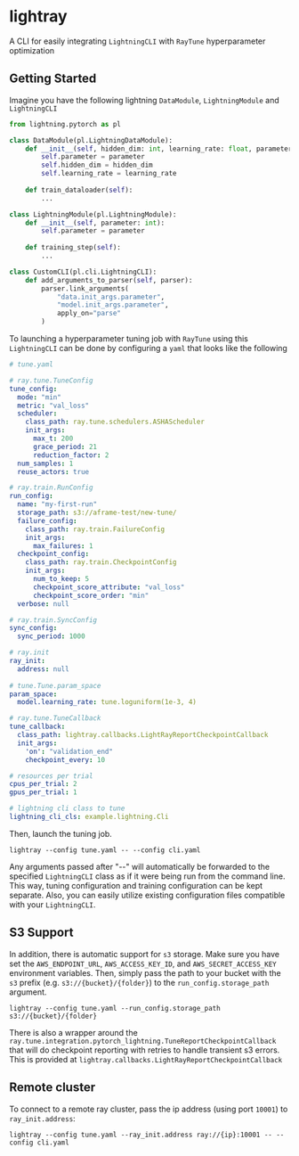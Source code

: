 # lightray
A CLI for easily integrating `LightningCLI` with `RayTune` hyperparameter optimization

## Getting Started
Imagine you have the following lightning `DataModule`, `LightningModule` and `LightningCLI`

```python
from lightning.pytorch as pl

class DataModule(pl.LightningDataModule):
    def __init__(self, hidden_dim: int, learning_rate: float, parameter: int):
        self.parameter = parameter
        self.hidden_dim = hidden_dim
        self.learning_rate = learning_rate
    
    def train_dataloader(self):
        ...

class LightningModule(pl.LightningModule):
    def __init__(self, parameter: int):
        self.parameter = parameter
    
    def training_step(self):
        ...

class CustomCLI(pl.cli.LightningCLI):
    def add_arguments_to_parser(self, parser):
        parser.link_arguments(
            "data.init_args.parameter", 
            "model.init_args.parameter", 
            apply_on="parse"
        )

```

To launching a hyperparameter tuning job with `RayTune` using this `LightningCLI` can be done by configuring
a `yaml` that looks like the following

```yaml
# tune.yaml

# ray.tune.TuneConfig
tune_config:
  mode: "min"
  metric: "val_loss"
  scheduler: 
    class_path: ray.tune.schedulers.ASHAScheduler
    init_args:
      max_t: 200
      grace_period: 21
      reduction_factor: 2
  num_samples: 1
  reuse_actors: true

# ray.train.RunConfig
run_config:
  name: "my-first-run"
  storage_path: s3://aframe-test/new-tune/
  failure_config:
    class_path: ray.train.FailureConfig
    init_args:
      max_failures: 1
  checkpoint_config:
    class_path: ray.train.CheckpointConfig
    init_args:
      num_to_keep: 5
      checkpoint_score_attribute: "val_loss"
      checkpoint_score_order: "min"
  verbose: null

# ray.train.SyncConfig
sync_config:
  sync_period: 1000

# ray.init
ray_init:
  address: null
  
# tune.Tune.param_space
param_space:
  model.learning_rate: tune.loguniform(1e-3, 4)

# ray.tune.TuneCallback
tune_callback:
  class_path: lightray.callbacks.LightRayReportCheckpointCallback
  init_args:
    'on': "validation_end"
    checkpoint_every: 10

# resources per trial
cpus_per_trial: 2
gpus_per_trial: 1

# lightning cli class to tune
lightning_cli_cls: example.lightning.Cli
```

Then, launch the tuning job.

```console
lightray --config tune.yaml -- --config cli.yaml
```

Any arguments passed after "--" will automatically be forwarded to the specified `LightningCLI` class as if it were being run from the command line. This way, tuning configuration and training configuration can be kept separate. Also, you can easily utilize existing configuration files compatible with your `LightningCLI`.


## S3 Support
In addition, there is automatic support for `s3` storage. Make sure you have set the `AWS_ENDPOINT_URL`, `AWS_ACCESS_KEY_ID`, and `AWS_SECRET_ACCESS_KEY` environment variables. 
Then, simply pass the path to your bucket with the `s3` prefix (e.g. `s3://{bucket}/{folder}`) to the `run_config.storage_path` argument.

```console
lightray --config tune.yaml --run_config.storage_path s3://{bucket}/{folder}
```

There is also a wrapper around the `ray.tune.integration.pytorch_lightning.TuneReportCheckpointCallback` that will do checkpoint reporting with retries to handle transient s3 errors.
This is provided at `lightray.callbacks.LightRayReportCheckpointCallback`


## Remote cluster
To connect to a remote ray cluster, pass the ip address (using port `10001`) to `ray_init.address`:

```console
lightray --config tune.yaml --ray_init.address ray://{ip}:10001 -- --config cli.yaml
```
